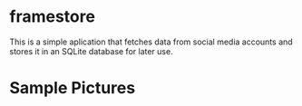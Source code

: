 # framestore

This is a simple aplication that fetches data from social media accounts and stores it in an SQLite database for later use.

# Sample Pictures

